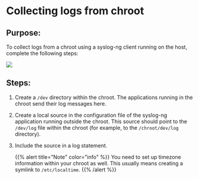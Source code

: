 ---
---
<!-- DISCLAIMER: This file is based on the syslog-ng Open Source Edition documentation https://github.com/balabit/syslog-ng-ose-guides/commit/2f4a52ee61d1ea9ad27cb4f3168b95408fddfdf2 and is used under the terms of The syslog-ng Open Source Edition Documentation License. The file has been modified by Axoflow. -->
# Collecting logs from chroot


## Purpose:

To collect logs from a chroot using a syslog-ng client running on the host, complete the following steps:

![](../Images/Figures/fig-chroot01.png)



## Steps:

1.  Create a `/dev` directory within the chroot. The applications running in the chroot send their log messages here.

2.  Create a local source in the configuration file of the syslog-ng application running outside the chroot. This source should point to the `/dev/log` file within the chroot (for example, to the `/chroot/dev/log` directory).

3.  Include the source in a log statement.
    
    {{% alert title="Note" color="info" %}}
You need to set up timezone information within your chroot as well. This usually means creating a symlink to `/etc/localtime`.
    {{% /alert %}}

